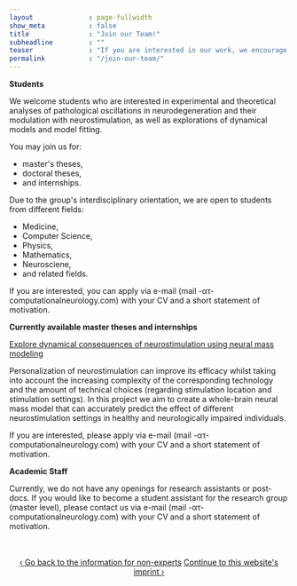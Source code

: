 ```yaml
---
layout              : page-fullwidth
show_meta           : false
title               : "Join our Team!"
subheadline         : ""
teaser              : "If you are interested in our work, we encourage you to apply to join the Computational Neurology Research Group."
permalink           : "/join-our-team/"
---
```

<div>
<p></p>
<b>Students</b>

<p>We welcome students who are interested in experimental and theoretical analyses of pathological oscillations in neurodegeneration and their modulation with neurostimulation, as well as explorations of dynamical models and model fitting.</p>

<p>You may join us for:</p>
	<ul>
		<li>master's theses,</li>
		<li>doctoral theses,</li>
		<li>and internships.</li>
	</ul>

<p>Due to the group's interdisciplinary orientation, we are open to students from different fields:</p>
	<ul>
		<li>Medicine,</li>
		<li>Computer Science,</li>
		<li>Physics,</li>
		<li>Mathematics,</li>
		<li>Neurosciene,</li>
		<li>and related fields.</li>
	</ul>
<p>If you are interested, you can apply via e-mail (mail -ατ- computationalneurology.com) with your CV and a short statement of motivation.</p>
<p>
<p>
<b>Currently available master theses and internships</b><p>
<u>Explore dynamical consequences of neurostimulation using neural mass modeling</u><p>
Personalization of neurostimulation can improve its efficacy whilst taking into account the increasing complexity of the corresponding technology and the amount of technical choices (regarding stimulation location and stimulation settings). In this project we aim to create a whole-brain neural mass model that can accurately predict the effect of different neurostimulation settings in healthy and neurologically impaired individuals. 

<p>If you are interested, please apply via e-mail (mail -ατ- computationalneurology.com) with your CV and a short statement of motivation.</p>

<p></p>
<b>Academic Staff</b>

<p>Currently, we do not have any openings for research assistants or post-docs. If you would like to become a student assistant for the research group (master level), please contact us via e-mail (mail -ατ- computationalneurology.com) with your CV and a short statement of motivation.</p>
<br><br>
</div>

<div style="text-align: center;">
<a class="radius button small" href="{{ site.url }}{{ site.baseurl }}/non-expert-info/">‹ Go back to the information for non-experts</a>
<a class="radius button small" href="{{ site.url }}{{ site.baseurl }}/impressum/">Continue to this website's imprint ›</a>
</div>

<br><br>
